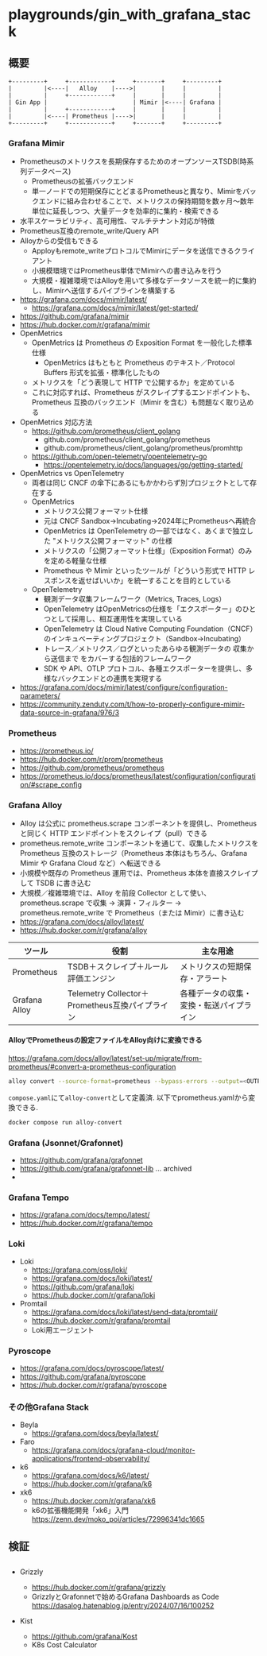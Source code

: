 # playgrounds/gin_with_grafana_stack

## 概要

```text
+---------+     +------------+     +-------+     +---------+
|         |<----|   Alloy    |---->|       |     |         |
|         |     +------------+     |       |     |         |
| Gin App |                        | Mimir |<----| Grafana |
|         |     +------------+     |       |     |         |
|         |<----| Prometheus |---->|       |     |         |
+---------+     +------------+     +-------+     +---------+
```

### Grafana Mimir

* Prometheusのメトリクスを長期保存するためのオープンソースTSDB(時系列データベース)
    * Prometheusの拡張バックエンド
    * 単一ノードでの短期保存にとどまるPrometheusと異なり、Mimirをバックエンドに組み合わせることで、メトリクスの保持期間を数ヶ月〜数年単位に延長しつつ、大量データを効率的に集約・検索できる
* 水平スケーラビリティ、高可用性、マルチテナント対応が特徴
* Prometheus互換のremote_write/Query API
* Alloyからの受信もできる
    * Apployもremote_writeプロトコルでMimirにデータを送信できるクライアント
    * 小規模環境ではPrometheus単体でMimirへの書き込みを行う
    * 大規模・複雑環境ではAlloyを用いて多様なデータソースを統一的に集約し、Mimirへ送信するパイプラインを構築する
* https://grafana.com/docs/mimir/latest/
    * https://grafana.com/docs/mimir/latest/get-started/
* https://github.com/grafana/mimir
* https://hub.docker.com/r/grafana/mimir
* OpenMetrics
    * OpenMetrics は Prometheus の Exposition Format を一般化した標準仕様
        * OpenMetrics はもともと Prometheus のテキスト／Protocol Buffers 形式を拡張・標準化したもの
    * メトリクスを「どう表現して HTTP で公開するか」を定めている
    * これに対応すれば、Prometheus がスクレイプするエンドポイントも、Prometheus 互換のバックエンド（Mimir を含む）も問題なく取り込める
* OpenMetrics 対応方法
    * https://github.com/prometheus/client_golang
        * github.com/prometheus/client_golang/prometheus
        * github.com/prometheus/client_golang/prometheus/promhttp
    * https://github.com/open-telemetry/opentelemetry-go
        * https://opentelemetry.io/docs/languages/go/getting-started/
* OpenMetrics vs OpenTelemetry
    * 両者は同じ CNCF の傘下にあるにもかかわらず別プロジェクトとして存在する
    * OpenMetrics
        * メトリクス公開フォーマット仕様
        * 元は CNCF Sandbox→Incubating→2024年にPrometheusへ再統合
        * OpenMetrics は OpenTelemetry の一部ではなく、あくまで独立した "メトリクス公開フォーマット" の仕様
        * メトリクスの「公開フォーマット仕様」（Exposition Format）のみを定める軽量な仕様
        * Prometheus や Mimir といったツールが「どういう形式で HTTP レスポンスを返せばいいか」を統一することを目的としている
    * OpenTelemetry
        * 観測データ収集フレームワーク（Metrics, Traces, Logs）
        * OpenTelemetry はOpenMetricsの仕様を「エクスポーター」のひとつとして採用し、相互運用性を実現している
        * OpenTelemetry は Cloud Native Computing Foundation（CNCF）のインキュベーティングプロジェクト（Sandbox→Incubating）
        * トレース／メトリクス／ログといったあらゆる観測データの 収集から送信まで をカバーする包括的フレームワーク
        * SDK や API、OTLP プロトコル、各種エクスポーターを提供し、多様なバックエンドとの連携を実現する
* https://grafana.com/docs/mimir/latest/configure/configuration-parameters/
* https://community.zenduty.com/t/how-to-properly-configure-mimir-data-source-in-grafana/976/3

### Prometheus

* https://prometheus.io/
* https://hub.docker.com/r/prom/prometheus
* https://github.com/prometheus/prometheus
* https://prometheus.io/docs/prometheus/latest/configuration/configuration/#scrape_config

### Grafana Alloy

* Alloy は公式に prometheus.scrape コンポーネントを提供し、Prometheus と同じく HTTP エンドポイントをスクレイプ（pull）できる
* prometheus.remote_write コンポーネントを通じて、収集したメトリクスを Prometheus 互換のストレージ（Prometheus 本体はもちろん、Grafana Mimir や Grafana Cloud など）へ転送できる
* 小規模や既存の Prometheus 運用では、Prometheus 本体を直接スクレイプして TSDB に書き込む
* 大規模／複雑環境では、Alloy を前段 Collector として使い、prometheus.scrape で収集 → 演算・フィルター → prometheus.remote_write で Prometheus（または Mimir）に書き込む
* https://grafana.com/docs/alloy/latest/
* https://hub.docker.com/r/grafana/alloy

| ツール        | 役割                                            | 主な用途                                 |
|---------------|-------------------------------------------------|------------------------------------------|
| Prometheus    | TSDB＋スクレイプ＋ルール評価エンジン            | メトリクスの短期保存・アラート           |
| Grafana Alloy | Telemetry Collector＋Prometheus互換パイプライン | 各種データの収集・変換・転送パイプライン |

#### AlloyでPrometheusの設定ファイルをAlloy向けに変換できる

https://grafana.com/docs/alloy/latest/set-up/migrate/from-prometheus/#convert-a-prometheus-configuration

```bash
alloy convert --source-format=prometheus --bypass-errors --output=<OUTPUT_CONFIG_PATH> <INPUT_CONFIG_PATH>
```

`compose.yaml`にて`alloy-convert`として定義済. 以下でprometheus.yamlから変換できる.

```bash
docker compose run alloy-convert
```

### Grafana (Jsonnet/Grafonnet)

* https://github.com/grafana/grafonnet
* https://github.com/grafana/grafonnet-lib ... archived
* 

### Grafana Tempo

* https://grafana.com/docs/tempo/latest/
* https://hub.docker.com/r/grafana/tempo

### Loki

* Loki
    * https://grafana.com/oss/loki/
    * https://grafana.com/docs/loki/latest/
    * https://github.com/grafana/loki
    * https://hub.docker.com/r/grafana/loki
* Promtail
    * https://grafana.com/docs/loki/latest/send-data/promtail/
    * https://hub.docker.com/r/grafana/promtail
    * Loki用エージェント


### Pyroscope

* https://grafana.com/docs/pyroscope/latest/
* https://github.com/grafana/pyroscope
* https://hub.docker.com/r/grafana/pyroscope

### その他Grafana Stack

* Beyla
    * https://grafana.com/docs/beyla/latest/
* Faro
    * https://grafana.com/docs/grafana-cloud/monitor-applications/frontend-observability/
* k6
    * https://grafana.com/docs/k6/latest/
    * https://hub.docker.com/r/grafana/k6
* xk6
    * https://hub.docker.com/r/grafana/xk6
    * k6の拡張機能開発「xk6」入門  
      https://zenn.dev/moko_poi/articles/72996341dc1665

## 検証



##

* Grizzly
    * https://hub.docker.com/r/grafana/grizzly
    * GrizzlyとGrafonnetで始めるGrafana Dashboards as Code
      https://dasalog.hatenablog.jp/entry/2024/07/16/100252

* Kist
  * https://github.com/grafana/Kost
  * K8s Cost Calculator
